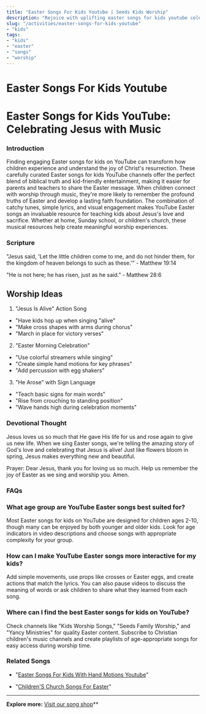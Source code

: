 ```yaml
---
title: "Easter Songs For Kids Youtube | Seeds Kids Worship"
description: "Rejoice with uplifting easter songs for kids youtube celebrating Jesus' resurrection. Easter worship resources for kids and Sunday school."
slug: "/activities/easter-songs-for-kids-youtube"
- "kids"
tags:
- "kids"
- "easter"
- "songs"
- "worship"
---
```


# Easter Songs For Kids Youtube

# Easter Songs for Kids YouTube: Celebrating Jesus with Music

### Introduction
Finding engaging Easter songs for kids on YouTube can transform how children experience and understand the joy of Christ's resurrection. These carefully curated Easter songs for kids YouTube channels offer the perfect blend of biblical truth and kid-friendly entertainment, making it easier for parents and teachers to share the Easter message. When children connect with worship through music, they're more likely to remember the profound truths of Easter and develop a lasting faith foundation. The combination of catchy tunes, simple lyrics, and visual engagement makes YouTube Easter songs an invaluable resource for teaching kids about Jesus's love and sacrifice. Whether at home, Sunday school, or children's church, these musical resources help create meaningful worship experiences.

### Scripture
"Jesus said, 'Let the little children come to me, and do not hinder them, for the kingdom of heaven belongs to such as these.'" - Matthew 19:14

"He is not here; he has risen, just as he said." - Matthew 28:6

## Worship Ideas
1. "Jesus Is Alive" Action Song
- "Have kids hop up when singing "alive"
- "Make cross shapes with arms during chorus"
- "March in place for victory verses"

2. "Easter Morning Celebration"
- "Use colorful streamers while singing"
- "Create simple hand motions for key phrases"
- "Add percussion with egg shakers"

3. "He Arose" with Sign Language
- "Teach basic signs for main words"
- "Rise from crouching to standing position"
- "Wave hands high during celebration moments"

### Devotional Thought
Jesus loves us so much that He gave His life for us and rose again to give us new life. When we sing Easter songs, we're telling the amazing story of God's love and celebrating that Jesus is alive! Just like flowers bloom in spring, Jesus makes everything new and beautiful.

Prayer: Dear Jesus, thank you for loving us so much. Help us remember the joy of Easter as we sing and worship you. Amen.

### FAQs

### What age group are YouTube Easter songs best suited for?
Most Easter songs for kids on YouTube are designed for children ages 2-10, though many can be enjoyed by both younger and older kids. Look for age indicators in video descriptions and choose songs with appropriate complexity for your group.

### How can I make YouTube Easter songs more interactive for my kids?
Add simple movements, use props like crosses or Easter eggs, and create actions that match the lyrics. You can also pause videos to discuss the meaning of words or ask children to share what they learned from each song.

### Where can I find the best Easter songs for kids on YouTube?
Check channels like "Kids Worship Songs," "Seeds Family Worship," and "Yancy Ministries" for quality Easter content. Subscribe to Christian children's music channels and create playlists of age-appropriate songs for easy access during worship time.

### Related Songs

- "[Easter Songs For Kids With Hand Motions Youtube](/activities/easter-songs-for-kids-with-hand-motions-youtube/)"

- "[Children'S Church Songs For Easter](/activities/children-s-church-songs-for-easter/)"

---

**Explore more:** [Visit our song shop](https://seedskidsworship.com/shop)**

<!-- Schema Markup -->
<script type="application/ld+json">
{
  "@context": "https://schema.org",
  "@type": "MusicRecording",
  "name": "Easter Songs For Kids Youtube",
  "byArtist": {
    "@type": "MusicGroup",
    "name": "Seeds Kids Worship"
  },
  "isFamilyFriendly": true,
  "url": "https://seedskidsworship.com/activities/easter-songs-for-kids-youtube/"
}
</script>